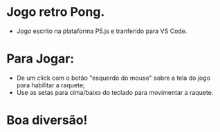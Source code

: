 # Jogo retro Pong.

- Jogo escrito na plataforma P5.js e tranferido para VS Code.

# Para Jogar:
- De um click com o botão "esquerdo do mouse" sobre a tela do jogo para habilitar a raquete;
- Use as setas para cima/baixo do teclado para movimentar a raquete.

# Boa diversão!
